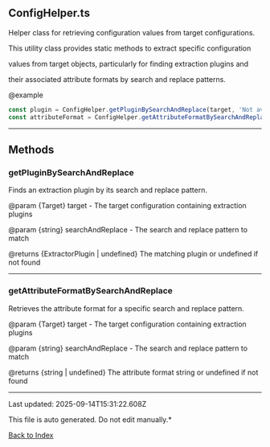 ## ConfigHelper.ts





 Helper class for retrieving configuration values from target configurations.

 

 This utility class provides static methods to extract specific configuration

 values from target objects, particularly for finding extraction plugins and

 their associated attribute formats by search and replace patterns.

 

 @example

 ```typescript
 const plugin = ConfigHelper.getPluginBySearchAndReplace(target, 'Not available.');
 const attributeFormat = ConfigHelper.getAttributeFormatBySearchAndReplace(target, '%content%');
 ```
 



---



## Methods



### **getPluginBySearchAndReplace**

 Finds an extraction plugin by its search and replace pattern.

 

 @param {Target} target - The target configuration containing extraction plugins

 @param {string} searchAndReplace - The search and replace pattern to match

 @returns {ExtractorPlugin | undefined} The matching plugin or undefined if not found

 



---



### **getAttributeFormatBySearchAndReplace**

 Retrieves the attribute format for a specific search and replace pattern.

 

 @param {Target} target - The target configuration containing extraction plugins

 @param {string} searchAndReplace - The search and replace pattern to match

 @returns {string | undefined} The attribute format string or undefined if not found

 



---



Last updated: 2025-09-14T15:31:22.608Z



This file is auto generated. Do not edit manually.*



[Back to Index](./index.md)